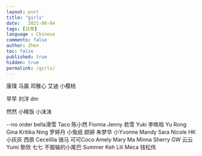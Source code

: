 ```yaml
---
layout: post
title: "girls"
date:   2021-06-04
tags: [日常]
language : Chinese
comments: false
author: Zhen
toc: false
published: true
hidden: true
permalink: /girls/
---
```


康璞
马晨
邓雅心
艾迪
小樱桃

早早
刘洋
dm

然然
小稀饭
小沫沫

--no order
bella滑雪
Taco
陈小然
Fionna
Jenny
若雪
Yuki
李昳晗
Yu Rong
Gina
Kritika
Ning
罗婷丹
小兔纸
颜婷
朱梦华
小Yvonne
Mandy
Sara
Nicole HK
小灰灰
西原
Ceceillia 骑马
可可Coco
Amely
Mary Ma
Minna
Sherry
GW
云云
Yumi
黎欣
七七 不服输的小尾巴 
Summer Keh
Lili
Meca
钱松伟

<!--stackedit_data:
eyJoaXN0b3J5IjpbLTYwMjIxNzk2LDEyMjY1MzMxNzQsLTgzNT
k2OTU5NywtNzIwNDAyMTAzLDkzMDc0MjM1LDE2NzAyODM5OTQs
NDE5ODQ1MzQsLTU5Mjk3MzQ4NSwtMTAxNTUzOTU2NiwtMTAyMD
U0ODIzNV19
-->